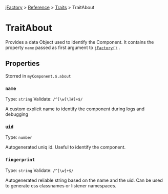 [jFactory](../README.md) > [Reference](index.md) > [Traits](index.md#traits-component-features) > TraitAbout

# TraitAbout 

Provides a data Object used to identify the Component. It contains the property `name` passed as first argument to [`jFactory()`](ref-components.md#create-a-component-literal)
. 

## Properties
Storred in `myComponent.$.about`

### `name`
Type: `string`
Validate: `/^[\w[\]#]+$/`

A custom explicit name to identify the component during logs and debugging

### `uid`
Type: `number` 

Autogenerated uniq id. Useful to identify the component.

### `fingerprint`
Type: `string`
Validate: `/^[\w]+$/`
 
Autogenerated reliable string based on the name and the uid. Can be used to generate css classnames or listener namespaces.  
